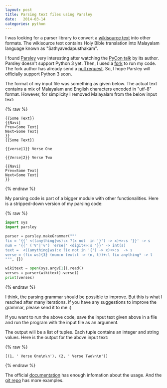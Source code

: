 ```yaml
---
layout: post
title: Parsing text files using Parsley
date:   2014-03-14
categories: python
---
```


I was looking for a parser library to convert a [wikisource text] into
other formats.  The wikisource text contains Holy Bible translation
into Malayalam language known as "Sathyavedapusthakam".

I found [Parsley] very interesting after watching the [PyCon talk] by
its author.  Parsley doesn't support Python 3 yet.  Then, I used a
[fork] to run my code.  The fork author has already send a [pull
request].  So, I hope Parsley will officially support Python 3 soon.

[fork]: https://github.com/vsajip/parsley
[wikisource text]: http://ml.wikisource.org/wiki/സത്യവേദപുസ്തകം
[Parsley]: http://parsley.readthedocs.org
[PyCon talk]: http://www.youtube.com/watch?v=t5X3ljCOFSY
[pull request]: https://github.com/python-parsley/parsley/pull/18

The format of my input file was something as given below.  The actual
text contains a mix of Malayalam and English characters encoded in
"utf-8" format. However, for simplicity I removed Malayalam from the
below input text:

{% raw %}
```
{{Some Text}}
{{Navi|
Prev=Some Text|
Next=Some Text|
}}
{{Some Text}}

{{verse|1}} Verse One

{{Verse|2}} Verse Two

{{Navi|
Prev=Some Text|
Next=Some Text|
}}
```
{% endraw %}

My parsing code is part of a bigger module with other functionalities.
Here is a stripped-down version of my parsing code:

{% raw %}
```python
import sys
import parsley

parser = parsley.makeGrammar("""
fix = '{{' <((anything|ws):x ?(x not  in '}') -> x)+>:s '}}' -> s
num = '{{' ('V'|'v') 'erse|' <digit+>:s '}}' -> int(s)
text =  <((anything|ws):x ?(x not in '{') -> x)+>:s  -> s
verse = (fix ws){3} (num:n text:t -> (n, t))+:l fix anything* -> l
""", {})

wikitext = open(sys.argv[1]).read()
verses = parser(wikitext).verse()
print(verses)
```
{% endraw %}

I think, the parsing grammar should be possible to improve.  But this
is what I reached after many iterations.  If you have any suggestions
to improve the grammar, please send it to me :)

If you want to run the above code, save the input text given above in
a file and run the program with the input file as an argument.

The output will be a list of tuples.  Each tuple contains an integer
and string values.  Here is the output for the above input text:

{% raw %}
```
[(1, ' Verse One\n\n'), (2, ' Verse Two\n\n')]
```
{% endraw %}

The official [documentation] has enough infomation about the usage.
And the [git repo] has more examples.

[documentation]: http://parsley.readthedocs.org
[git repo]: https://github.com/python-parsley/parsley
